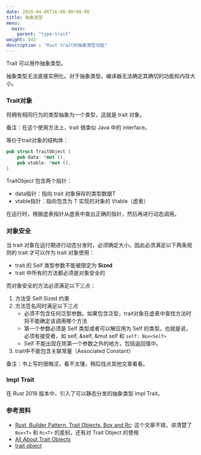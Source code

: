 ```yaml
---
date: 2019-04-06T16:00:00+08:00
title: 抽象类型
menu:
  main:
    parent: "type-trait"
weight: 443
description : "Rust trait的抽象类型功能"
---
```


Trait 可以用作抽象类型。

抽象类型无法直接实例化。对于抽象类型，编译器无法确定其确切的功能和内存大小。

### Trait对象

将拥有相同行为的类型抽象为一个类型，这就是 trait 对象。

备注：在这个使用方法上，trait 很类似 Java 中的 interface。

等价于trait对象的结构体：

```rust
pub struct TraitObject {
    pub data: *mut (),
    pub vtable: *mut (),
}
```

TraitObject 包含两个指针：

- data指针：指向 trait 对象保存的类型数据T
- vtable指针：指向包含为 T 实现的对象的 Vtable（虚表）

在运行时，根据虚表指针从虚表中查出正确的指针，然后再进行动态调用。

### 对象安全

当 trait 对象在运行期进行动态分发时，必须确定大小。因此必须满足以下两条规则的 trait 才可以作为 trait 对象使用：

- trait 的 Self 类型参数不能被限定为 **Sized**
- trait 中所有的方法都必须是对象安全的

而对象安全的方法必须满足以下三点：

1. 方法受 Self:Sized 约束
2. 方法签名同时满足以下三点
	- 必须不包含任何泛型参数。如果包含泛型，trait对象在虚表中查找方法时将不能确定该调用哪个方法
	- 第一个参数必须是 Self 类型或者可以解应用为 Self 的类型。也就是说，必须有接受者，如 self, &self, &mut self 和 `self: Box<Self>`
	- Self 不能出现在除第一个参数之外的地方，包括返回值中。
3. trait中不能包含关联常量（Associated Constant）

备注：书上写的很晦涩，看不太懂，稍后找点其他文章看看。

### Impl Trait

在 Rust 2018 版本中，引入了可以静态分发的抽象类型 impl Trait。



### 参考资料

- [Rust, Builder Pattern, Trait Objects, Box<T> and Rc<T>](https://abronan.com/rust-trait-objects-box-and-rc/): 这个文章不错，讲清楚了 `Box<T>` 和 `Rc<T>` 的差别，还有对 Trait Object 的使用 
- [All About Trait Objects](https://brson.github.io/rust-anthology/1/all-about-trait-objects.html#all-about-trait-objects)
- [trait object](https://zhuanlan.zhihu.com/p/23791817)


